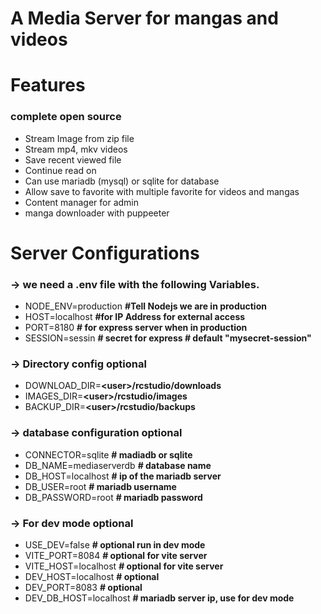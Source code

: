 # A Media Server for mangas and videos

# Features

### complete open source

- Stream Image from zip file
- Stream mp4, mkv videos
- Save recent viewed file
- Continue read on
- Can use mariadb (mysql) or sqlite for database
- Allow save to favorite with multiple favorite for videos and mangas
- Content manager for admin
- manga downloader with puppeeter

# Server Configurations

### -> we need a .env file with the following Variables.

- NODE_ENV=production **#Tell Nodejs we are in production**
- HOST=localhost **#for IP Address for external access**
- PORT=8180 **# for express server when in production**
- SESSION=sessin **# secret for express # default "mysecret-session"**

### -> Directory config optional

- DOWNLOAD_DIR=**\<user>/rcstudio/downloads**
- IMAGES_DIR=**\<user>/rcstudio/images**
- BACKUP_DIR=**\<user>/rcstudio/backups**

### -> database configuration optional

- CONNECTOR=sqlite **# madiadb or sqlite**
- DB_NAME=mediaserverdb **# database name**
- DB_HOST=localhost **# ip of the mariadb server**
- DB_USER=root **# mariadb username**
- DB_PASSWORD=root **# mariadb password**

### -> For dev mode optional

- USE_DEV=false **# optional run in dev mode**
- VITE_PORT=8084 **# optional for vite server**
- VITE_HOST=localhost **# optional for vite server**
- DEV_HOST=localhost **# optional**
- DEV_PORT=8083 **# optional**
- DEV_DB_HOST=localhost **# mariadb server ip, use for dev mode**
